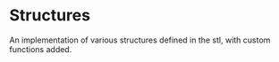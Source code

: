 # Structures
An implementation of various structures defined in the stl, with custom functions added.
